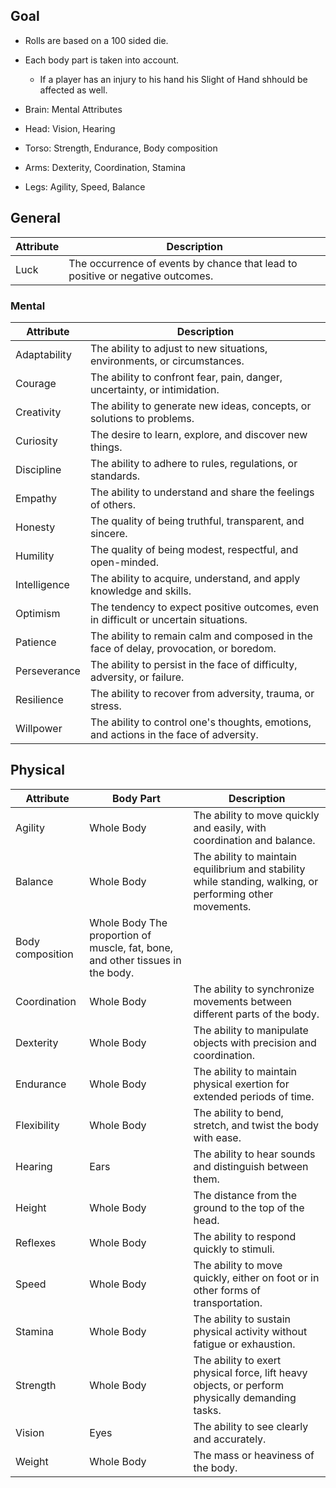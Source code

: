 ## Goal
- Rolls are based on a 100 sided die.
- Each body part is taken into account.
	- If a player has an injury to his hand his Slight of Hand shhould be affected as well.

- Brain: Mental Attributes 
- Head: Vision, Hearing
- Torso: Strength, Endurance, Body composition
- Arms: Dexterity, Coordination, Stamina
- Legs: Agility, Speed, Balance

## General

| **Attribute**    | **Description**                                                                                                   |  
|:---------------- | --------------------------------------------------------------------------------------------------------- |
| Luck             | The occurrence of events by chance that lead to positive or negative outcomes.                            |

### Mental 
| Attribute | Description |
| --- | --- |
| Adaptability | The ability to adjust to new situations, environments, or circumstances. |
| Courage | The ability to confront fear, pain, danger, uncertainty, or intimidation. |
| Creativity | The ability to generate new ideas, concepts, or solutions to problems. |
| Curiosity | The desire to learn, explore, and discover new things. |
| Discipline | The ability to adhere to rules, regulations, or standards. |
| Empathy | The ability to understand and share the feelings of others. |
| Honesty | The quality of being truthful, transparent, and sincere. |
| Humility | The quality of being modest, respectful, and open-minded. |
| Intelligence | The ability to acquire, understand, and apply knowledge and skills. |
| Optimism | The tendency to expect positive outcomes, even in difficult or uncertain situations. |
| Patience | The ability to remain calm and composed in the face of delay, provocation, or boredom. |
| Perseverance | The ability to persist in the face of difficulty, adversity, or failure. |
| Resilience | The ability to recover from adversity, trauma, or stress. |
| Willpower | The ability to control one's thoughts, emotions, and actions in the face of adversity. |

## Physical
| Attribute | Body Part | Description |
| --- | --- | --- |
| Agility | Whole Body | The ability to move quickly and easily, with coordination and balance. |
| Balance | Whole Body | The ability to maintain equilibrium and stability while standing, walking, or performing other movements. |
| Body composition | Whole Body The proportion of muscle, fat, bone, and other tissues in the body.                                       |
| Coordination | Whole Body | The ability to synchronize movements between different parts of the body. |
| Dexterity | Whole Body | The ability to manipulate objects with precision and coordination. |
| Endurance | Whole Body | The ability to maintain physical exertion for extended periods of time. |
| Flexibility | Whole Body | The ability to bend, stretch, and twist the body with ease. |
| Hearing | Ears | The ability to hear sounds and distinguish between them.                                                  |
| Height | Whole Body | The distance from the ground to the top of the head. |
| Reflexes | Whole Body | The ability to respond quickly to stimuli. |
| Speed | Whole Body | The ability to move quickly, either on foot or in other forms of transportation. |
| Stamina | Whole Body | The ability to sustain physical activity without fatigue or exhaustion. |
| Strength | Whole Body | The ability to exert physical force, lift heavy objects, or perform physically demanding tasks. |
| Vision | Eyes | The ability to see clearly and accurately.                                                                |
| Weight | Whole Body | The mass or heaviness of the body. |
